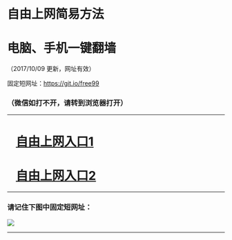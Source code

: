 ﻿# 自由上网简易方法

# 电脑、手机一键翻墙

（2017/10/09 更新，网址有效）

固定短网址：https://git.io/free99

### （微信如打不开，请转到浏览器打开）


***





# &nbsp;&nbsp; <a href="http://ft830215886.fwq-tz-1001.info/fwqtz01.html?t=10090015739 " target="_blank">自由上网入口1</a>
# &nbsp;&nbsp; <a href="http://ft3152523917.fwq-tz-1002.info/fwqtz02.html?t=100900114152 " target="_blank">自由上网入口2</a>
***

### 请记住下图中固定短网址：

<img src="https://s3-us-west-2.amazonaws.com/fwq-1001/yjfq-20170905okok.png" /> 


***

